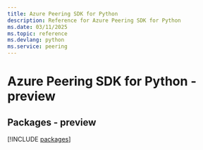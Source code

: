 ```yaml
---
title: Azure Peering SDK for Python
description: Reference for Azure Peering SDK for Python
ms.date: 03/11/2025
ms.topic: reference
ms.devlang: python
ms.service: peering
---
```

# Azure Peering SDK for Python - preview
## Packages - preview
[!INCLUDE [packages](peering-index.md)]